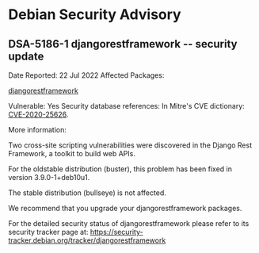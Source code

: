 
Debian Security Advisory
========================


DSA-5186-1 djangorestframework -- security update
-------------------------------------------------



Date Reported:
22 Jul 2022
Affected Packages:

[djangorestframework](https://packages.debian.org/src:djangorestframework)

Vulnerable:
Yes
Security database references:
In Mitre's CVE dictionary: [CVE-2020-25626](https://security-tracker.debian.org/tracker/CVE-2020-25626).  

More information:

Two cross-site scripting vulnerabilities were discovered in the Django
Rest Framework, a toolkit to build web APIs.


For the oldstable distribution (buster), this problem has been fixed
in version 3.9.0-1+deb10u1.


The stable distribution (bullseye) is not affected.


We recommend that you upgrade your djangorestframework packages.


For the detailed security status of djangorestframework please refer to
its security tracker page at:
<https://security-tracker.debian.org/tracker/djangorestframework>





